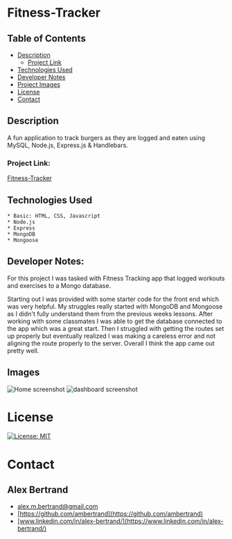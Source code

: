 # Fitness-Tracker

##  Table of Contents
 * [Description](#description)
    * [Project Link](#project-link)
 * [Technologies Used](#technologies-used)
 * [Developer Notes](#developer-notes)
 * [Project Images](#project-images)
 * [License](#license)
 * [Contact](#contact)

## Description
 A fun application to track burgers as they are logged and eaten using MySQL, Node.js, Express.js & Handlebars.

### Project Link:
[Fitness-Tracker]()

## Technologies Used
    * Basic: HTML, CSS, Javascript
    * Node.js
    * Express
    * MongoDB
    * Mongoose
    

## Developer Notes:
For this project I was tasked with Fitness Tracking app that logged workouts and exercises to a Mongo database.

Starting out I was provided with some starter code for the front end which was very helpful.  My struggles really started with MongoDB and Mongoose as I didn't fully understand them from the previous weeks lessons. After working with some classmates I was able to get the database connected to the app which was a great start.  Then I struggled with getting the routes set up properly but eventually realized I was making a careless error and not aligning the route properly to the server.  Overall I think the app came out pretty well.

## Images
![Home screenshot](https://user-images.githubusercontent.com/65721950/96320697-218ed880-0fe1-11eb-8745-186602583b0b.png)
![dashboard screenshot](https://user-images.githubusercontent.com/65721950/96320700-22276f00-0fe1-11eb-8a6b-028b06fda5d3.png)


# License
[![License: MIT](https://img.shields.io/badge/License-MIT-yellow.svg)](https://opensource.org/licenses/MIT)

# Contact

## Alex Bertrand
* [alex.m.bertrand@gmail.com](alex.m.bertrand@gmail.com)
* [https://github.com/ambertrand](https://github.com/ambertrand)
* [www.linkedin.com/in/alex-bertrand/](https://www.linkedin.com/in/alex-bertrand/)